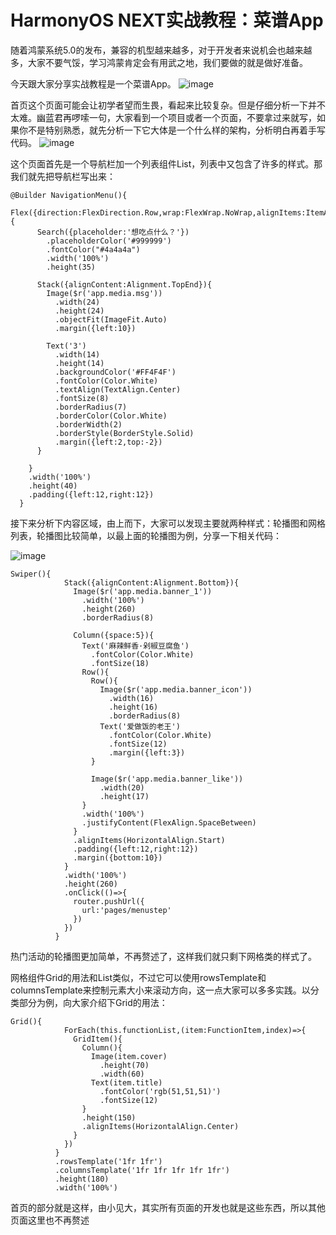 # HarmonyOS NEXT实战教程：菜谱App
随着鸿蒙系统5.0的发布，兼容的机型越来越多，对于开发者来说机会也越来越多，大家不要气馁，学习鸿蒙肯定会有用武之地，我们要做的就是做好准备。

今天跟大家分享实战教程是一个菜谱App。
![image](https://github.com/user-attachments/assets/9b632d22-3324-4619-899a-2b3c075c8aa3)

首页这个页面可能会让初学者望而生畏，看起来比较复杂。但是仔细分析一下并不太难。幽蓝君再啰嗦一句，大家看到一个项目或者一个页面，不要拿过来就写，如果你不是特别熟悉，就先分析一下它大体是一个什么样的架构，分析明白再着手写代码。
![image](https://github.com/user-attachments/assets/2bbed6d7-50fb-402b-a716-5d175144cc5c)


这个页面首先是一个导航栏加一个列表组件List，列表中又包含了许多的样式。那我们就先把导航栏写出来：

```
@Builder NavigationMenu(){
    Flex({direction:FlexDirection.Row,wrap:FlexWrap.NoWrap,alignItems:ItemAlign.Center}){
      Search({placeholder:'想吃点什么？'})
        .placeholderColor('#999999')
        .fontColor("#4a4a4a")
        .width('100%')
        .height(35)

      Stack({alignContent:Alignment.TopEnd}){
        Image($r('app.media.msg'))
          .width(24)
          .height(24)
          .objectFit(ImageFit.Auto)
          .margin({left:10})

        Text('3')
          .width(14)
          .height(14)
          .backgroundColor('#FF4F4F')
          .fontColor(Color.White)
          .textAlign(TextAlign.Center)
          .fontSize(8)
          .borderRadius(7)
          .borderColor(Color.White)
          .borderWidth(2)
          .borderStyle(BorderStyle.Solid)
          .margin({left:2,top:-2})
      }

    }
    .width('100%')
    .height(40)
    .padding({left:12,right:12})
  }

```

接下来分析下内容区域，由上而下，大家可以发现主要就两种样式：轮播图和网格列表，轮播图比较简单，以最上面的轮播图为例，分享一下相关代码：

![image](https://github.com/user-attachments/assets/adadb8ba-5d5e-4b17-94cb-3df106eac8fa)

```
Swiper(){
            Stack({alignContent:Alignment.Bottom}){
              Image($r('app.media.banner_1'))
                .width('100%')
                .height(260)
                .borderRadius(8)

              Column({space:5}){
                Text('麻辣鲜香·剁椒豆腐鱼')
                  .fontColor(Color.White)
                  .fontSize(18)
                Row(){
                  Row(){
                    Image($r('app.media.banner_icon'))
                      .width(16)
                      .height(16)
                      .borderRadius(8)
                    Text('爱做饭的老王')
                      .fontColor(Color.White)
                      .fontSize(12)
                      .margin({left:3})
                  }

                  Image($r('app.media.banner_like'))
                    .width(20)
                    .height(17)
                }
                .width('100%')
                .justifyContent(FlexAlign.SpaceBetween)
              }
              .alignItems(HorizontalAlign.Start)
              .padding({left:12,right:12})
              .margin({bottom:10})
            }
            .width('100%')
            .height(260)
            .onClick(()=>{
              router.pushUrl({
                url:'pages/menustep'
              })
            })
          }
```


热门活动的轮播图更加简单，不再赘述了，这样我们就只剩下网格类的样式了。

网格组件Grid的用法和List类似，不过它可以使用rowsTemplate和columnsTemplate来控制元素大小来滚动方向，这一点大家可以多多实践。以分类部分为例，向大家介绍下Grid的用法：


```
Grid(){
            ForEach(this.functionList,(item:FunctionItem,index)=>{
              GridItem(){
                Column(){
                  Image(item.cover)
                    .height(70)
                    .width(60)
                  Text(item.title)
                    .fontColor('rgb(51,51,51)')
                    .fontSize(12)
                }
                .height(150)
                .alignItems(HorizontalAlign.Center)
              }
            })
          }
          .rowsTemplate('1fr 1fr')
          .columnsTemplate('1fr 1fr 1fr 1fr 1fr')
          .height(180)
          .width('100%')
```

首页的部分就是这样，由小见大，其实所有页面的开发也就是这些东西，所以其他页面这里也不再赘述
